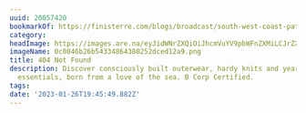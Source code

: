 ```yaml
---
uuid: 20057420
bookmarkOf: https://finisterre.com/blogs/broadcast/south-west-coast-path-photographer-of-the-year-2020
category:
headImage: https://images.are.na/eyJidWNrZXQiOiJhcmVuYV9pbWFnZXMiLCJrZXkiOiIyMDA1NzQyMC9vcmlnaW5hbF8wYzAwNDZiMjZiNTQzMzQ4NjQzODAyNTJkY2VkMTJhOS5wbmciLCJlZGl0cyI6eyJyZXNpemUiOnsid2lkdGgiOjEyMDAsImhlaWdodCI6MTIwMCwiZml0IjoiaW5zaWRlIiwid2l0aG91dEVubGFyZ2VtZW50Ijp0cnVlfSwid2VicCI6eyJxdWFsaXR5Ijo5MH0sImpwZWciOnsicXVhbGl0eSI6OTB9LCJyb3RhdGUiOm51bGx9fQ==?bc=0
imageName: 0c0046b26b54334864380252dced12a9.png
title: 404 Not Found
description: Discover consciously built outerwear, hardy knits and year-round adventure
  essentials, born from a love of the sea. B Corp Certified.
tags:
date: '2023-01-26T19:45:49.882Z'
---
```

